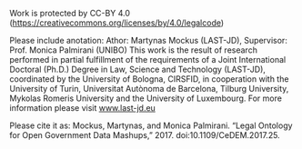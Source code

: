 Work is protected by CC-BY 4.0 (https://creativecommons.org/licenses/by/4.0/legalcode)

Please include anotation:
Athor: Martynas Mockus (LAST-JD), Supervisor: Prof. Monica Palmirani (UNIBO)
This work is the result of research performed in partial fulfillment of the requirements of a Joint International Doctoral
(Ph.D.) Degree in Law, Science and Technology (LAST-JD), coordinated by the University of Bologna, CIRSFID, in cooperation with the University of Turin, Universitat Autònoma de Barcelona, Tilburg University, Mykolas Romeris University and the University of Luxembourg. For more information please visit www.last-jd.eu

Please cite it as:
Mockus, Martynas, and Monica Palmirani. “Legal Ontology for Open Government Data Mashups,” 2017. doi:10.1109/CeDEM.2017.25.

